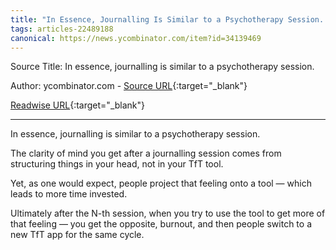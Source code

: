 ```yaml
---
title: "In Essence, Journalling Is Similar to a Psychotherapy Session. (442426445)"
tags: articles-22489188
canonical: https://news.ycombinator.com/item?id=34139469
---
```


Source Title: In essence, journalling is similar to a psychotherapy session.

Author: ycombinator.com - [Source URL](https://news.ycombinator.com/item?id=34139469){:target="_blank"}

[Readwise URL](https://readwise.io/open/442426445){:target="_blank"}

---

In essence, journalling is similar to a psychotherapy session.

The clarity of mind you get after a journalling session comes from structuring things in your head, not in your TfT tool.

Yet, as one would expect, people project that feeling onto a tool — which leads to more time invested.

Ultimately after the N-th session, when you try to use the tool to get more of that feeling — you get the opposite, burnout, and then people switch to a new TfT app for the same cycle.
